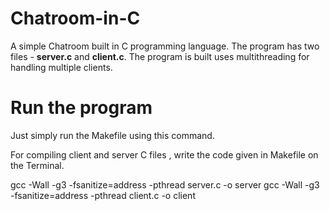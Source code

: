 # Chatroom-in-C

A simple Chatroom built in C programming language. The program has two files - <b>server.c</b> and <b>client.c</b>. The program is built uses multithreading for handling multiple clients.

# Run the program
Just simply run the Makefile using this command. <br/>

For compiling client and server C files , write the code given in Makefile on the Terminal. <br/>

gcc -Wall -g3 -fsanitize=address -pthread server.c -o server
gcc -Wall -g3 -fsanitize=address -pthread client.c -o client


